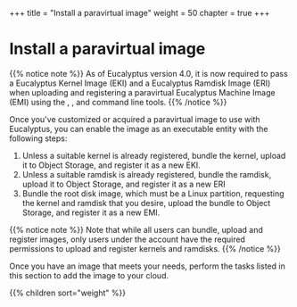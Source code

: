 +++
title = "Install a paravirtual image"
weight = 50
chapter = true
+++


# Install a paravirtual image

{{% notice note %}}
As of Eucalyptus version 4.0, it is now required to pass a Eucalyptus Kernel Image (EKI) and a Eucalyptus Ramdisk Image (ERI) when uploading and registering a paravirtual Eucalyptus Machine Image (EMI) using the , , and command line tools. 
{{% /notice %}}

Once you've customized or acquired a paravirtual image to use with Eucalyptus, you can enable the image as an executable entity with the following steps: 

1. Unless a suitable kernel is already registered, bundle the kernel, upload it to Object Storage, and register it as a new EKI. 
1. Unless a suitable ramdisk is already registered, bundle the ramdisk, upload it to Object Storage, and register it as a new ERI 
1. Bundle the root disk image, which must be a Linux partition, requesting the kernel and ramdisk that you desire, upload the bundle to Object Storage, and register it as a new EMI. 

{{% notice note %}}
Note that while all users can bundle, upload and register images, only users under the account have the required permissions to upload and register kernels and ramdisks. 
{{% /notice %}}

Once you have an image that meets your needs, perform the tasks listed in this section to add the image to your cloud. 


{{% children sort="weight" %}}
